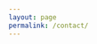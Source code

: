 ```yaml
---
layout: page
permalink: /contact/
---
```


<html lang="en">
<head>
    <meta charset="UTF-8">
    <meta name="viewport" content="width=device-width, initial-scale=1.0">
    <title>Contact Green Spring Mental Health</title>
    <style>
        * {
            margin: 0;
            padding: 0;
            box-sizing: border-box;
        }

        body {
            font-family: 'Segoe UI', Tahoma, Geneva, Verdana, sans-serif;
            background: linear-gradient(135deg, #f8fffe 0%, #e8f5f0 100%);
            min-height: 100vh;
            padding: 20px;
            color: #2c5530;
        }

        .form-container {
            max-width: 600px;
            margin: 40px auto;
            background: white;
            border-radius: 20px;
            box-shadow: 0 20px 40px rgba(76, 130, 89, 0.1);
            overflow: hidden;
            position: relative;
        }

        .form-header {
            background: linear-gradient(135deg, #6b9c7a 0%, #4a7c59 100%);
            color: white;
            padding: 40px 30px;
            text-align: center;
            position: relative;
        }

        .form-header::before {
            content: '';
            position: absolute;
            top: -50%;
            left: -50%;
            width: 200%;
            height: 200%;
            background: radial-gradient(circle, rgba(255,255,255,0.1) 1px, transparent 1px);
            background-size: 20px 20px;
            animation: drift 20s infinite linear;
        }

        @keyframes drift {
            0% { transform: translateX(0) translateY(0); }
            100% { transform: translateX(20px) translateY(20px); }
        }

        .form-header h1 {
            font-size: 28px;
            margin-bottom: 10px;
            font-weight: 300;
            position: relative;
            z-index: 1;
        }

        .form-header p {
            font-size: 16px;
            opacity: 0.9;
            position: relative;
            z-index: 1;
        }

        .form-content {
            padding: 40px 30px;
        }

        .form-group {
            margin-bottom: 25px;
            position: relative;
        }

        label {
            display: block;
            margin-bottom: 8px;
            font-weight: 600;
            color: #2c5530;
            font-size: 14px;
            text-transform: uppercase;
            letter-spacing: 0.5px;
        }

        input[type="email"], textarea {
            width: 100%;
            padding: 16px 20px;
            border: 2px solid #e8f1ea;
            border-radius: 12px;
            font-size: 16px;
            background: #f9fcfa;
            transition: all 0.3s ease;
            font-family: inherit;
            color: #2c5530;
        }

        input[type="email"]:focus, textarea:focus {
            outline: none;
            border-color: #6b9c7a;
            background: white;
            box-shadow: 0 0 0 4px rgba(107, 156, 122, 0.1);
            transform: translateY(-2px);
        }

        textarea {
            resize: vertical;
            min-height: 120px;
            line-height: 1.6;
        }

        .submit-btn {
            width: 100%;
            padding: 18px;
            background: linear-gradient(135deg, #6b9c7a 0%, #4a7c59 100%);
            color: white;
            border: none;
            border-radius: 12px;
            font-size: 16px;
            font-weight: 600;
            cursor: pointer;
            transition: all 0.3s ease;
            text-transform: uppercase;
            letter-spacing: 1px;
            position: relative;
            overflow: hidden;
        }

        .submit-btn::before {
            content: '';
            position: absolute;
            top: 0;
            left: -100%;
            width: 100%;
            height: 100%;
            background: linear-gradient(90deg, transparent, rgba(255,255,255,0.2), transparent);
            transition: left 0.5s;
        }

        .submit-btn:hover {
            transform: translateY(-3px);
            box-shadow: 0 10px 25px rgba(107, 156, 122, 0.3);
        }

        .submit-btn:hover::before {
            left: 100%;
        }

        .submit-btn:active {
            transform: translateY(-1px);
        }

        .form-footer {
            text-align: center;
            margin-top: 30px;
            padding-top: 20px;
            border-top: 1px solid #e8f1ea;
            font-size: 14px;
            color: #6b9c7a;
        }

        .floating-elements {
            position: absolute;
            top: 0;
            left: 0;
            width: 100%;
            height: 100%;
            pointer-events: none;
            overflow: hidden;
        }

        .floating-leaf {
            position: absolute;
            opacity: 0.1;
            font-size: 20px;
            color: #6b9c7a;
            animation: float 6s ease-in-out infinite;
        }

        .floating-leaf:nth-child(1) {
            top: 20%;
            left: 10%;
            animation-delay: 0s;
        }

        .floating-leaf:nth-child(2) {
            top: 60%;
            right: 15%;
            animation-delay: 2s;
        }

        .floating-leaf:nth-child(3) {
            bottom: 30%;
            left: 20%;
            animation-delay: 4s;
        }

        @keyframes float {
            0%, 100% { transform: translateY(0px) rotate(0deg); }
            50% { transform: translateY(-20px) rotate(10deg); }
        }

        @media (max-width: 768px) {
            .form-container {
                margin: 20px auto;
                border-radius: 15px;
            }
            
            .form-content {
                padding: 30px 20px;
            }
            
            .form-header {
                padding: 30px 20px;
            }
            
            .form-header h1 {
                font-size: 24px;
            }
        }

        /* Custom focus indicator for accessibility */
        input[type="email"]:focus-visible, 
        textarea:focus-visible, 
        .submit-btn:focus-visible {
            outline: 3px solid #6b9c7a;
            outline-offset: 2px;
        }
    </style>
</head>
<body>
    <div class="floating-elements">
        <div class="floating-leaf">🌿</div>
        <div class="floating-leaf">🍃</div>
        <div class="floating-leaf">🌱</div>
    </div>

    <div class="form-container">
        <div class="form-header">
            <h1 style="font-weight: bold">Get in Touch</h1>
            <p>We're here to support your mental health journey</p>
        </div>
        
        <div class="form-content">
            <form action="https://formspree.io/f/mdkzbwzd" method="POST">
                <div class="form-group">
                    <label for="email">Your Email</label>
                    <input type="email" id="email" name="email" required placeholder="Enter your email address">
                </div>
                
                <div class="form-group">
                    <label for="message">Your Message</label>
                    <textarea id="message" name="message" required placeholder="Share what's on your mind or ask any questions you may have..."></textarea>
                </div>
                
                <button type="submit" class="submit-btn">Send Message</button>
                

            </form>
        </div>
    </div>

    <script>
        // Add smooth form interactions
        document.addEventListener('DOMContentLoaded', function() {
            const inputs = document.querySelectorAll('input, textarea');
            
            inputs.forEach(input => {
                input.addEventListener('focus', function() {
                    this.parentElement.style.transform = 'scale(1.02)';
                });
                
                input.addEventListener('blur', function() {
                    this.parentElement.style.transform = 'scale(1)';
                });
            });

            // Form submission feedback
            const form = document.querySelector('form');
            const submitBtn = document.querySelector('.submit-btn');
            
            form.addEventListener('submit', function() {
                submitBtn.innerHTML = 'Sending...';
                submitBtn.style.background = 'linear-gradient(135deg, #5a8569 0%, #3f6b4e 100%)';
            });
        });
    </script>
</body>
</html>